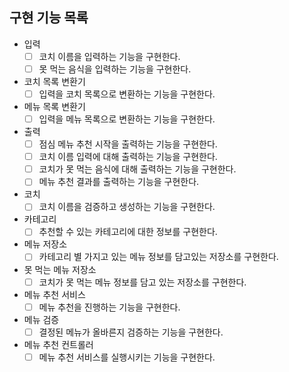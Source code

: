 ## 구현 기능 목록

- 입력
    - [ ] 코치 이름을 입력하는 기능을 구현한다.
    - [ ] 못 먹는 음식을 입력하는 기능을 구현한다.

- 코치 목록 변환기
    - [ ] 입력을 코치 목록으로 변환하는 기능을 구현한다.

- 메뉴 목록 변환기
    - [ ] 입력을 메뉴 목록으로 변환하는 기능을 구현한다.

- 출력
    - [ ] 점심 메뉴 추천 시작을 출력하는 기능을 구현한다.
    - [ ] 코치 이름 입력에 대해 출력하는 기능을 구현한다.
    - [ ] 코치가 못 먹는 음식에 대해 출력하는 기능을 구현한다.
    - [ ] 메뉴 추천 결과를 출력하는 기능을 구현한다.

- 코치
    - [ ] 코치 이름을 검증하고 생성하는 기능을 구현한다.

- 카테고리
    - [ ] 추천할 수 있는 카테고리에 대한 정보를 구현한다.

- 메뉴 저장소
    - [ ] 카테고리 별 가지고 있는 메뉴 정보를 담고있는 저장소를 구현한다.

- 못 먹는 메뉴 저장소
    - [ ] 코치가 못 먹는 메뉴 정보를 담고 있는 저장소를 구현한다.

- 메뉴 추천 서비스
    - [ ] 메뉴 추천을 진행하는 기능을 구현한다.

- 메뉴 검증
    - [ ] 결정된 메뉴가 올바른지 검증하는 기능을 구현한다.

- 메뉴 추천 컨트롤러
    - [ ] 메뉴 추천 서비스를 실행시키는 기능을 구현한다.